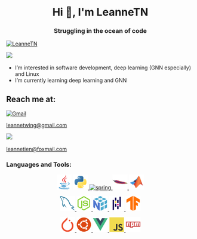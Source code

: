 <h1 align="center">Hi 👋, I'm LeanneTN</h1>
<h3 align="center">Struggling in the ocean of code</h3>

<p align="left"> <a href="https://github.com/ryo-ma/github-profile-trophy"><img src="https://github-profile-trophy.vercel.app/?username=LeanneTN" alt="LeanneTN" /></a> </p>

![](https://komarev.com/ghpvc/?username=LeaneTN&label=Profile%20views&color=3399FF&style=flat)

- I’m interested in software development, deep learning (GNN especially) and Linux
- I’m currently learning deep learning and GNN

<h2>Reach me at:</h2>

[![Gmail](https://img.shields.io/badge/-Gmail-c14438?style=flat&logo=Gmail&logoColor=white)](mailto:leannetwing@gmail.com)

leannetwing@gmail.com

![](https://img.shields.io/badge/foxmail-orange)

leannetien@foxmail.com


<h3 align="left">Languages and Tools:</h3>
<p align="center"> <img src="https://raw.githubusercontent.com/devicons/devicon/master/icons/java/java-original.svg" alt="java" width="40" height="40"/> </a> </a> <a href="https://www.python.org" target="_blank"> <img src="https://raw.githubusercontent.com/devicons/devicon/master/icons/python/python-original.svg" alt="python" width="40" height="40"/> </a> <a href="https://spring.io/" target="_blank"> <img src="https://www.vectorlogo.zone/logos/springio/springio-icon.svg" alt="spring" width="40" height="40"/> </a><a href="https://www.apache.org" target="_blank"> <img src="https://raw.githubusercontent.com/devicons/devicon/master/icons/apache/apache-original.svg" alt="apache" width="40" height="40"/> </a><a href="https://www.https://www.mathworks.com/" target="_blank"> <img src="https://raw.githubusercontent.com/devicons/devicon/master/icons/matlab/matlab-original.svg" alt="matlab" width="40" height="40"/> </a> </p>
<p align="center"> <a href="https://www.https://www.mysql.com/" target="_blank"> <img src="https://raw.githubusercontent.com/devicons/devicon/master/icons/mysql/mysql-original.svg" alt="mysql" width="40" height="40"/> </a><a href="https://www.https://www.nodejs.com/" target="_blank"> <img src="https://raw.githubusercontent.com/devicons/devicon/master/icons/nodejs/nodejs-original.svg" alt="nodejs" width="40" height="40"/> </a> <a href="https://www.https://www.numpy.org/" target="_blank"> <img src="https://raw.githubusercontent.com/devicons/devicon/master/icons/numpy/numpy-original.svg" alt="numpy" width="40" height="40"/> </a> <a href="https://www.https://www.pandas.pydata.org/" target="_blank"> <img src="https://raw.githubusercontent.com/devicons/devicon/master/icons/pandas/pandas-original.svg" alt="pandas" width="40" height="40"/> </a> <a href="https://www.https://www.tensorflow.org/" target="_blank"> <img src="https://raw.githubusercontent.com/devicons/devicon/master/icons/tensorflow/tensorflow-original.svg" alt="tensorflow" width="40" height="40"/> </a>
</p>
<p align="center">
<a href="https://www.https://www.pytorch.org/" target="_blank"> <img src="https://raw.githubusercontent.com/devicons/devicon/master/icons/pytorch/pytorch-original.svg" alt="pytorch" width="40" height="40"/> </a>
<a href="https://www.https://www.ubuntu.org/" target="_blank"> <img src="https://raw.githubusercontent.com/devicons/devicon/master/icons/ubuntu/ubuntu-plain.svg" alt="ubuntu" width="40" height="40"/> </a>
<a href="https://www.https://www.cn.vuejs.org/" target="_blank"> <img src="https://raw.githubusercontent.com/devicons/devicon/master/icons/vuejs/vuejs-original.svg" alt="vuejs" width="40" height="40"/> </a>
<a href="https://www.https://www.javascript.com/" target="_blank"> <img src="https://raw.githubusercontent.com/devicons/devicon/master/icons/javascript/javascript-original.svg" alt="javascript" width="40" height="40"/> </a>
<a href="https://www.https://www.mathworks.com/" target="_blank"> <img src="https://raw.githubusercontent.com/devicons/devicon/master/icons/npm/npm-original-wordmark.svg" alt="npm" width="40" height="40"/> </a>
</p>



<!---
LeanneTN/LeanneTN is a ✨ special ✨ repository because its `README.md` (this file) appears on your GitHub profile.
You can click the Preview link to take a look at your changes.
--->
